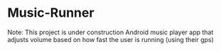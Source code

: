 # Music-Runner
Note: This project is under construction
Android music player app that adjusts volume based on how fast the user is running (using their gps)
